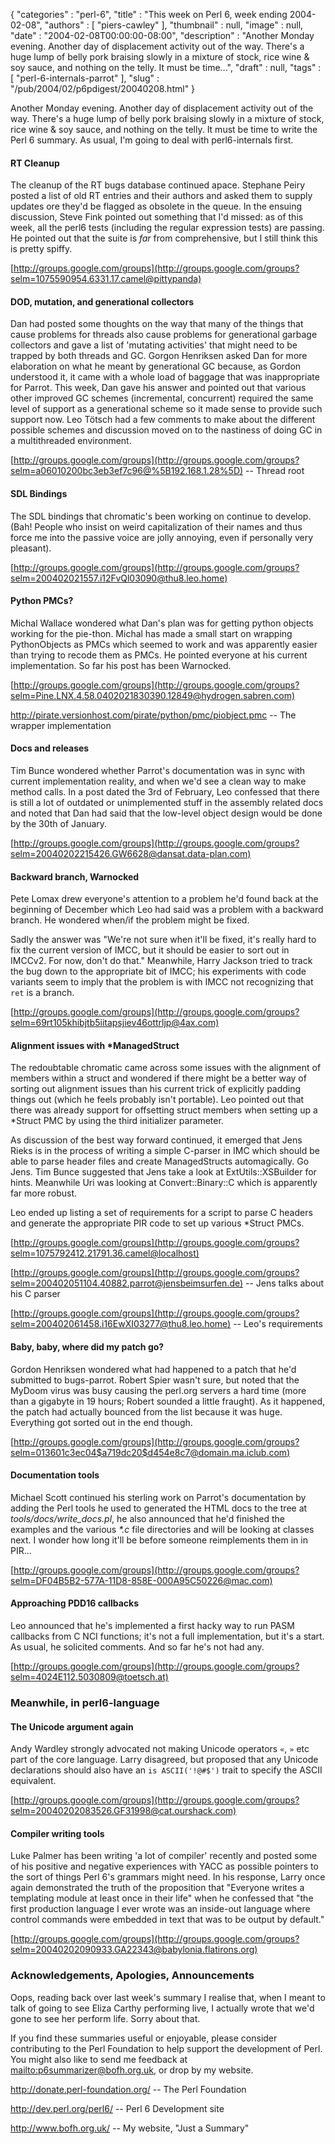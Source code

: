 {
   "categories" : "perl-6",
   "title" : "This week on Perl 6, week ending 2004-02-08",
   "authors" : [
      "piers-cawley"
   ],
   "thumbnail" : null,
   "image" : null,
   "date" : "2004-02-08T00:00:00-08:00",
   "description" : "Another Monday evening. Another day of displacement activity out of the way. There's a huge lump of belly pork braising slowly in a mixture of stock, rice wine & soy sauce, and nothing on the telly. It must be time...",
   "draft" : null,
   "tags" : [
      "perl-6-internals-parrot"
   ],
   "slug" : "/pub/2004/02/p6pdigest/20040208.html"
}



Another Monday evening. Another day of displacement activity out of the way. There's a huge lump of belly pork braising slowly in a mixture of stock, rice wine & soy sauce, and nothing on the telly. It must be time to write the Perl 6 summary. As usual, I'm going to deal with perl6-internals first.

#### <span id="RT_Cleanup">RT Cleanup</span>

The cleanup of the RT bugs database continued apace. Stephane Peiry posted a list of old RT entries and their authors and asked them to supply updates ore they'd be flagged as obsolete in the queue. In the ensuing discussion, Steve Fink pointed out something that I'd missed: as of this week, all the perl6 tests (including the regular expression tests) are passing. He pointed out that the suite is *far* from comprehensive, but I still think this is pretty spiffy.

[http://groups.google.com/groups](http://groups.google.com/groups?selm=1075590954.6331.17.camel@pittypanda)

#### <span id="DOD,_mutation,_and_generational_collectors">DOD, mutation, and generational collectors</span>

Dan had posted some thoughts on the way that many of the things that cause problems for threads also cause problems for generational garbage collectors and gave a list of 'mutating activities' that might need to be trapped by both threads and GC. Gorgon Henriksen asked Dan for more elaboration on what he meant by generational GC because, as Gordon understood it, it came with a whole load of baggage that was inappropriate for Parrot. This week, Dan gave his answer and pointed out that various other improved GC schemes (incremental, concurrent) required the same level of support as a generational scheme so it made sense to provide such support now. Leo Tötsch had a few comments to make about the different possible schemes and discussion moved on to the nastiness of doing GC in a multithreaded environment.

[http://groups.google.com/groups](http://groups.google.com/groups?selm=a06010200bc3eb3ef7c96@%5B192.168.1.28%5D) -- Thread root

#### <span id="SDL_Bindings">SDL Bindings</span>

The SDL bindings that chromatic's been working on continue to develop. (Bah! People who insist on weird capitalization of their names and thus force me into the passive voice are jolly annoying, even if personally very pleasant).

[http://groups.google.com/groups](http://groups.google.com/groups?selm=200402021557.i12FvQl03090@thu8.leo.home)

#### <span id="Python_PMCs?">Python PMCs?</span>

Michal Wallace wondered what Dan's plan was for getting python objects working for the pie-thon. Michal has made a small start on wrapping PythonObjects as PMCs which seemed to work and was apparently easier than trying to recode them as PMCs. He pointed everyone at his current implementation. So far his post has been Warnocked.

[http://groups.google.com/groups](http://groups.google.com/groups?selm=Pine.LNX.4.58.0402021830390.12849@hydrogen.sabren.com)

<http://pirate.versionhost.com/pirate/python/pmc/piobject.pmc> -- The wrapper implementation

#### <span id="Docs_and_releases">Docs and releases</span>

Tim Bunce wondered whether Parrot's documentation was in sync with current implementation reality, and when we'd see a clean way to make method calls. In a post dated the 3rd of February, Leo confessed that there is still a lot of outdated or unimplemented stuff in the assembly related docs and noted that Dan had said that the low-level object design would be done by the 30th of January.

[http://groups.google.com/groups](http://groups.google.com/groups?selm=20040202215426.GW6628@dansat.data-plan.com)

#### <span id="Backward_branch,_Warnocked">Backward branch, Warnocked</span>

Pete Lomax drew everyone's attention to a problem he'd found back at the beginning of December which Leo had said was a problem with a backward branch. He wondered when/if the problem might be fixed.

Sadly the answer was "We're not sure when it'll be fixed, it's really hard to fix the current version of IMCC, but it should be easier to sort out in IMCCv2. For now, don't do that." Meanwhile, Harry Jackson tried to track the bug down to the appropriate bit of IMCC; his experiments with code variants seem to imply that the problem is with IMCC not recognizing that `ret` is a branch.

[http://groups.google.com/groups](http://groups.google.com/groups?selm=69rt105khibjtb5iitapsjiev46ottrljp@4ax.com)

#### <span id="Alignment_issues_with_*ManagedStruct">Alignment issues with \*ManagedStruct</span>

The redoubtable chromatic came across some issues with the alignment of members within a struct and wondered if there might be a better way of sorting out alignment issues than his current trick of explicitly padding things out (which he feels probably isn't portable). Leo pointed out that there was already support for offsetting struct members when setting up a \*Struct PMC by using the third initializer parameter.

As discussion of the best way forward continued, it emerged that Jens Rieks is in the process of writing a simple C-parser in IMC which should be able to parse header files and create ManagedStructs automagically. Go Jens. Tim Bunce suggested that Jens take a look at ExtUtils::XSBuilder for hints. Meanwhile Uri was looking at Convert::Binary::C which is apparently far more robust.

Leo ended up listing a set of requirements for a script to parse C headers and generate the appropriate PIR code to set up various \*Struct PMCs.

[http://groups.google.com/groups](http://groups.google.com/groups?selm=1075792412.21791.36.camel@localhost)

[http://groups.google.com/groups](http://groups.google.com/groups?selm=200402051104.40882.parrot@jensbeimsurfen.de) -- Jens talks about his C parser

[http://groups.google.com/groups](http://groups.google.com/groups?selm=200402061458.i16EwXI03277@thu8.leo.home) -- Leo's requirements

#### <span id="Baby,_baby,_where_did_my_patch_go?">Baby, baby, where did my patch go?</span>

Gordon Henriksen wondered what had happened to a patch that he'd submitted to bugs-parrot. Robert Spier wasn't sure, but noted that the MyDoom virus was busy causing the perl.org servers a hard time (more than a gigabyte in 19 hours; Robert sounded a little fraught). As it happened, the patch had actually bounced from the list because it was huge. Everything got sorted out in the end though.

[http://groups.google.com/groups](http://groups.google.com/groups?selm=013601c3ec04$a719dc20$d454e8c7@domain.ma.iclub.com)

#### <span id="Documentation_tools">Documentation tools</span>

Michael Scott continued his sterling work on Parrot's documentation by adding the Perl tools he used to generated the HTML docs to the tree at *tools/docs/write\_docs.pl*, he also announced that he'd finished the examples and the various *\*.c* file directories and will be looking at classes next. I wonder how long it'll be before someone reimplements them in in PIR...

[http://groups.google.com/groups](http://groups.google.com/groups?selm=DF04B5B2-577A-11D8-858E-000A95C50226@mac.com)

#### <span id="Approaching_PDD16_callbacks">Approaching PDD16 callbacks</span>

Leo announced that he's implemented a first hacky way to run PASM callbacks from C NCI functions; it's not a full implementation, but it's a start. As usual, he solicited comments. And so far he's not had any.

[http://groups.google.com/groups](http://groups.google.com/groups?selm=4024E112.5030809@toetsch.at)

### <span id="Meanwhile,_in_perl6-language">Meanwhile, in perl6-language</span>

#### <span id="The_Unicode_argument_again">The Unicode argument again</span>

Andy Wardley strongly advocated not making Unicode operators `«`, `»` etc part of the core language. Larry disagreed, but proposed that any Unicode declarations should also have an `is ASCII('!@#$')` trait to specify the ASCII equivalent.

[http://groups.google.com/groups](http://groups.google.com/groups?selm=20040202083526.GF31998@cat.ourshack.com)

#### <span id="Compiler_writing_tools">Compiler writing tools</span>

Luke Palmer has been writing 'a lot of compiler' recently and posted some of his positive and negative experiences with YACC as possible pointers to the sort of things Perl 6's grammars might need. In his response, Larry once again demonstrated the truth of the proposition that "Everyone writes a templating module at least once in their life" when he confessed that "the first production language I ever wrote was an inside-out language where control commands were embedded in text that was to be output by default."

[http://groups.google.com/groups](http://groups.google.com/groups?selm=20040202090933.GA22343@babylonia.flatirons.org)

### <span id="Acknowledgements,_Apologies,_Announcements">Acknowledgements, Apologies, Announcements</span>

Oops, reading back over last week's summary I realise that, when I meant to talk of going to see Eliza Carthy performing live, I actually wrote that we'd gone to see her perform life. Sorry about that.

If you find these summaries useful or enjoyable, please consider contributing to the Perl Foundation to help support the development of Perl. You might also like to send me feedback at [mailto:p6summarizer@bofh.org.uk](mailto:p6summarizer@bofh.org.uk), or drop by my website.

<http://donate.perl-foundation.org/> -- The Perl Foundation

<http://dev.perl.org/perl6/> -- Perl 6 Development site

<http://www.bofh.org.uk/> -- My website, "Just a Summary"
